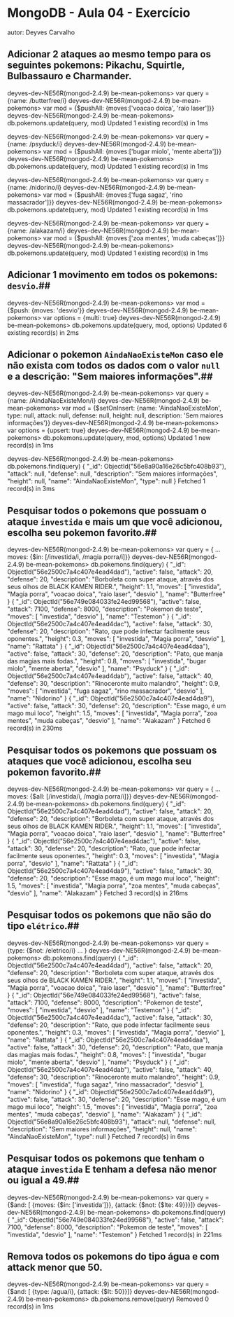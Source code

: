 # MongoDB - Aula 04 - Exercício
autor: Deyves Carvalho

## **Adicionar** 2 ataques ao mesmo tempo para os seguintes pokemons: Pikachu, Squirtle, Bulbassauro e Charmander.

deyves-dev-NE56R(mongod-2.4.9) be-mean-pokemons> var query = {name: /butterfree/i}
deyves-dev-NE56R(mongod-2.4.9) be-mean-pokemons> var mod = {$pushAll: {moves:['voacao doica', 'raio laser']}}
deyves-dev-NE56R(mongod-2.4.9) be-mean-pokemons> db.pokemons.update(query, mod)
Updated 1 existing record(s) in 1ms


deyves-dev-NE56R(mongod-2.4.9) be-mean-pokemons> var query = {name: /psyduck/i}
deyves-dev-NE56R(mongod-2.4.9) be-mean-pokemons> var mod = {$pushAll: {moves:['bugar miolo', 'mente aberta']}}
deyves-dev-NE56R(mongod-2.4.9) be-mean-pokemons> db.pokemons.update(query, mod)
Updated 1 existing record(s) in 1ms


deyves-dev-NE56R(mongod-2.4.9) be-mean-pokemons> var query = {name: /nidorino/i}
deyves-dev-NE56R(mongod-2.4.9) be-mean-pokemons> var mod = {$pushAll: {moves:['fuga sagaz', 'rino massacrador']}}
deyves-dev-NE56R(mongod-2.4.9) be-mean-pokemons> db.pokemons.update(query, mod)
Updated 1 existing record(s) in 1ms


deyves-dev-NE56R(mongod-2.4.9) be-mean-pokemons> var query = {name: /alakazam/i}
deyves-dev-NE56R(mongod-2.4.9) be-mean-pokemons> var mod = {$pushAll: {moves:['zoa mentes', 'muda cabeças']}}
deyves-dev-NE56R(mongod-2.4.9) be-mean-pokemons> db.pokemons.update(query, mod)
Updated 1 existing record(s) in 1ms


## **Adicionar** 1 movimento em todos os pokemons: `desvio`.##

deyves-dev-NE56R(mongod-2.4.9) be-mean-pokemons> var mod = {$push: {moves: 'desvio'}}
deyves-dev-NE56R(mongod-2.4.9) be-mean-pokemons> var options = {multi: true}
deyves-dev-NE56R(mongod-2.4.9) be-mean-pokemons> db.pokemons.update(query, mod, options)
Updated 6 existing record(s) in 2ms



## **Adicionar** o pokemon `AindaNaoExisteMon` caso ele não exista com todos os dados com o valor `null` e a descrição: "Sem maiores informações".##

deyves-dev-NE56R(mongod-2.4.9) be-mean-pokemons> var query = {name: /AindaNaoExisteMon/i}
deyves-dev-NE56R(mongod-2.4.9) be-mean-pokemons> var mod = {$setOnInsert: {name: 'AindaNaoExisteMon', type: null, attack: null, defense: null, height: null, description: 'Sem maiores informações'}}
deyves-dev-NE56R(mongod-2.4.9) be-mean-pokemons> var options = {upsert: true}
deyves-dev-NE56R(mongod-2.4.9) be-mean-pokemons> db.pokemons.update(query, mod, options)
Updated 1 new record(s) in 1ms

deyves-dev-NE56R(mongod-2.4.9) be-mean-pokemons> db.pokemons.find(query)
{
  "_id": ObjectId("56e8a90a16e26c5bfc408b93"),
  "attack": null,
  "defense": null,
  "description": "Sem maiores informações",
  "height": null,
  "name": "AindaNaoExisteMon",
  "type": null
}
Fetched 1 record(s) in 3ms


## Pesquisar todos o pokemons que possuam o ataque `investida` e mais um que você adicionou, escolha seu pokemon favorito.##

deyves-dev-NE56R(mongod-2.4.9) be-mean-pokemons> var query = {
... moves: {$in: [/investida/i, /magia porra/i]}}
deyves-dev-NE56R(mongod-2.4.9) be-mean-pokemons> db.pokemons.find(query)
{
  "_id": ObjectId("56e2500c7a4c407e4ead4dad"),
  "active": false,
  "attack": 20,
  "defense": 20,
  "description": "Borboleta com super ataque, através dos seus olhos de BLACK KAMEN RIDER.",
  "height": 1.1,
  "moves": [
    "investida",
    "Magia porra",
    "voacao doica",
    "raio laser",
    "desvio"
  ],
  "name": "Butterfree"
}
{
  "_id": ObjectId("56e749e084033fe24ed99568"),
  "active": false,
  "attack": 7100,
  "defense": 8000,
  "description": "Pokemon de teste",
  "moves": [
    "investida",
    "desvio"
  ],
  "name": "Testemon"
}
{
  "_id": ObjectId("56e2500c7a4c407e4ead4dac"),
  "active": false,
  "attack": 30,
  "defense": 20,
  "description": "Rato, que pode infectar facilmente seus oponentes.",
  "height": 0.3,
  "moves": [
    "investida",
    "Magia porra",
    "desvio"
  ],
  "name": "Rattata"
}
{
  "_id": ObjectId("56e2500c7a4c407e4ead4daa"),
  "active": false,
  "attack": 30,
  "defense": 20,
  "description": "Pato, que manja das magias mais fodas.",
  "height": 0.8,
  "moves": [
    "investida",
    "bugar miolo",
    "mente aberta",
    "desvio"
  ],
  "name": "Psyduck"
}
{
  "_id": ObjectId("56e2500c7a4c407e4ead4dab"),
  "active": false,
  "attack": 40,
  "defense": 30,
  "description": "Rinoceronte muito malandro",
  "height": 0.9,
  "moves": [
    "investida",
    "fuga sagaz",
    "rino massacrador",
    "desvio"
  ],
  "name": "Nidorino"
}
{
  "_id": ObjectId("56e2500c7a4c407e4ead4da9"),
  "active": false,
  "attack": 30,
  "defense": 20,
  "description": "Esse mago, é um mago mui loco",
  "height": 1.5,
  "moves": [
    "investida",
    "Magia porra",
    "zoa mentes",
    "muda cabeças",
    "desvio"
  ],
  "name": "Alakazam"
}
Fetched 6 record(s) in 230ms


## Pesquisar **todos** os pokemons que possuam os ataques que você adicionou, escolha seu pokemon favorito.##

deyves-dev-NE56R(mongod-2.4.9) be-mean-pokemons> var query = {
... moves: {$all: [/investida/i, /magia porra/i]}}
deyves-dev-NE56R(mongod-2.4.9) be-mean-pokemons> db.pokemons.find(query)
{
  "_id": ObjectId("56e2500c7a4c407e4ead4dad"),
  "active": false,
  "attack": 20,
  "defense": 20,
  "description": "Borboleta com super ataque, através dos seus olhos de BLACK KAMEN RIDER.",
  "height": 1.1,
  "moves": [
    "investida",
    "Magia porra",
    "voacao doica",
    "raio laser",
    "desvio"
  ],
  "name": "Butterfree"
}
{
  "_id": ObjectId("56e2500c7a4c407e4ead4dac"),
  "active": false,
  "attack": 30,
  "defense": 20,
  "description": "Rato, que pode infectar facilmente seus oponentes.",
  "height": 0.3,
  "moves": [
    "investida",
    "Magia porra",
    "desvio"
  ],
  "name": "Rattata"
}
{
  "_id": ObjectId("56e2500c7a4c407e4ead4da9"),
  "active": false,
  "attack": 30,
  "defense": 20,
  "description": "Esse mago, é um mago mui loco",
  "height": 1.5,
  "moves": [
    "investida",
    "Magia porra",
    "zoa mentes",
    "muda cabeças",
    "desvio"
  ],
  "name": "Alakazam"
}
Fetched 3 record(s) in 216ms

## Pesquisar **todos** os pokemons que não são do tipo `elétrico`.##

deyves-dev-NE56R(mongod-2.4.9) be-mean-pokemons> var query = {type: {$not: /eletrico/i}
... }
deyves-dev-NE56R(mongod-2.4.9) be-mean-pokemons> db.pokemons.find(query)
{
  "_id": ObjectId("56e2500c7a4c407e4ead4dad"),
  "active": false,
  "attack": 20,
  "defense": 20,
  "description": "Borboleta com super ataque, através dos seus olhos de BLACK KAMEN RIDER.",
  "height": 1.1,
  "moves": [
    "investida",
    "Magia porra",
    "voacao doica",
    "raio laser",
    "desvio"
  ],
  "name": "Butterfree"
}
{
  "_id": ObjectId("56e749e084033fe24ed99568"),
  "active": false,
  "attack": 7100,
  "defense": 8000,
  "description": "Pokemon de teste",
  "moves": [
    "investida",
    "desvio"
  ],
  "name": "Testemon"
}
{
  "_id": ObjectId("56e2500c7a4c407e4ead4dac"),
  "active": false,
  "attack": 30,
  "defense": 20,
  "description": "Rato, que pode infectar facilmente seus oponentes.",
  "height": 0.3,
  "moves": [
    "investida",
    "Magia porra",
    "desvio"
  ],
  "name": "Rattata"
}
{
  "_id": ObjectId("56e2500c7a4c407e4ead4daa"),
  "active": false,
  "attack": 30,
  "defense": 20,
  "description": "Pato, que manja das magias mais fodas.",
  "height": 0.8,
  "moves": [
    "investida",
    "bugar miolo",
    "mente aberta",
    "desvio"
  ],
  "name": "Psyduck"
}
{
  "_id": ObjectId("56e2500c7a4c407e4ead4dab"),
  "active": false,
  "attack": 40,
  "defense": 30,
  "description": "Rinoceronte muito malandro",
  "height": 0.9,
  "moves": [
    "investida",
    "fuga sagaz",
    "rino massacrador",
    "desvio"
  ],
  "name": "Nidorino"
}
{
  "_id": ObjectId("56e2500c7a4c407e4ead4da9"),
  "active": false,
  "attack": 30,
  "defense": 20,
  "description": "Esse mago, é um mago mui loco",
  "height": 1.5,
  "moves": [
    "investida",
    "Magia porra",
    "zoa mentes",
    "muda cabeças",
    "desvio"
  ],
  "name": "Alakazam"
}
{
  "_id": ObjectId("56e8a90a16e26c5bfc408b93"),
  "attack": null,
  "defense": null,
  "description": "Sem maiores informações",
  "height": null,
  "name": "AindaNaoExisteMon",
  "type": null
}
Fetched 7 record(s) in 6ms


## Pesquisar **todos** os pokemons que tenham o ataque `investida` **E** tenham a defesa **não menor ou igual** a 49.##

deyves-dev-NE56R(mongod-2.4.9) be-mean-pokemons> var query = {$and: [ {moves: {$in: ['investida']}}, {attack: {$not: {$lte: 49}}}]}
deyves-dev-NE56R(mongod-2.4.9) be-mean-pokemons> db.pokemons.find(query)
{
  "_id": ObjectId("56e749e084033fe24ed99568"),
  "active": false,
  "attack": 7100,
  "defense": 8000,
  "description": "Pokemon de teste",
  "moves": [
    "investida",
    "desvio"
  ],
  "name": "Testemon"
}
Fetched 1 record(s) in 221ms


## Remova **todos** os pokemons do tipo água e com attack menor que 50.

deyves-dev-NE56R(mongod-2.4.9) be-mean-pokemons> var query = {$and: [ {type: /agua/i}, {attack: {$lt: 50}}]}
deyves-dev-NE56R(mongod-2.4.9) be-mean-pokemons> db.pokemons.remove(query)
Removed 0 record(s) in 1ms
